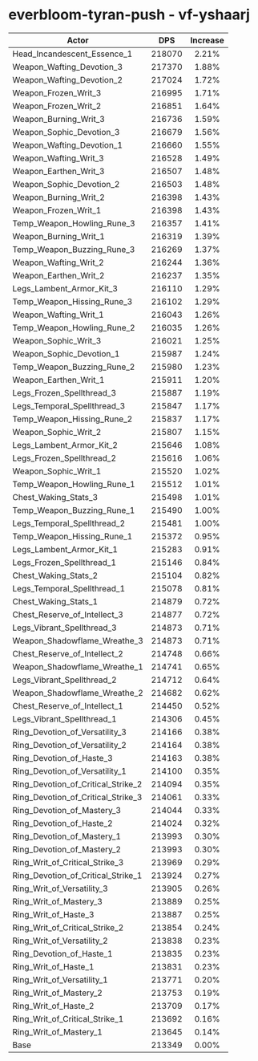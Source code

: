 # everbloom-tyran-push - vf-yshaarj
| Actor | DPS | Increase |
|---|:---:|:---:|
|Head_Incandescent_Essence_1|218070|2.21%|
|Weapon_Wafting_Devotion_3|217370|1.88%|
|Weapon_Wafting_Devotion_2|217024|1.72%|
|Weapon_Frozen_Writ_3|216995|1.71%|
|Weapon_Frozen_Writ_2|216851|1.64%|
|Weapon_Burning_Writ_3|216736|1.59%|
|Weapon_Sophic_Devotion_3|216679|1.56%|
|Weapon_Wafting_Devotion_1|216660|1.55%|
|Weapon_Wafting_Writ_3|216528|1.49%|
|Weapon_Earthen_Writ_3|216507|1.48%|
|Weapon_Sophic_Devotion_2|216503|1.48%|
|Weapon_Burning_Writ_2|216398|1.43%|
|Weapon_Frozen_Writ_1|216398|1.43%|
|Temp_Weapon_Howling_Rune_3|216357|1.41%|
|Weapon_Burning_Writ_1|216319|1.39%|
|Temp_Weapon_Buzzing_Rune_3|216269|1.37%|
|Weapon_Wafting_Writ_2|216244|1.36%|
|Weapon_Earthen_Writ_2|216237|1.35%|
|Legs_Lambent_Armor_Kit_3|216110|1.29%|
|Temp_Weapon_Hissing_Rune_3|216102|1.29%|
|Weapon_Wafting_Writ_1|216043|1.26%|
|Temp_Weapon_Howling_Rune_2|216035|1.26%|
|Weapon_Sophic_Writ_3|216021|1.25%|
|Weapon_Sophic_Devotion_1|215987|1.24%|
|Temp_Weapon_Buzzing_Rune_2|215980|1.23%|
|Weapon_Earthen_Writ_1|215911|1.20%|
|Legs_Frozen_Spellthread_3|215887|1.19%|
|Legs_Temporal_Spellthread_3|215847|1.17%|
|Temp_Weapon_Hissing_Rune_2|215837|1.17%|
|Weapon_Sophic_Writ_2|215807|1.15%|
|Legs_Lambent_Armor_Kit_2|215646|1.08%|
|Legs_Frozen_Spellthread_2|215616|1.06%|
|Weapon_Sophic_Writ_1|215520|1.02%|
|Temp_Weapon_Howling_Rune_1|215512|1.01%|
|Chest_Waking_Stats_3|215498|1.01%|
|Temp_Weapon_Buzzing_Rune_1|215490|1.00%|
|Legs_Temporal_Spellthread_2|215481|1.00%|
|Temp_Weapon_Hissing_Rune_1|215372|0.95%|
|Legs_Lambent_Armor_Kit_1|215283|0.91%|
|Legs_Frozen_Spellthread_1|215146|0.84%|
|Chest_Waking_Stats_2|215104|0.82%|
|Legs_Temporal_Spellthread_1|215078|0.81%|
|Chest_Waking_Stats_1|214879|0.72%|
|Chest_Reserve_of_Intellect_3|214877|0.72%|
|Legs_Vibrant_Spellthread_3|214873|0.71%|
|Weapon_Shadowflame_Wreathe_3|214873|0.71%|
|Chest_Reserve_of_Intellect_2|214748|0.66%|
|Weapon_Shadowflame_Wreathe_1|214741|0.65%|
|Legs_Vibrant_Spellthread_2|214712|0.64%|
|Weapon_Shadowflame_Wreathe_2|214682|0.62%|
|Chest_Reserve_of_Intellect_1|214450|0.52%|
|Legs_Vibrant_Spellthread_1|214306|0.45%|
|Ring_Devotion_of_Versatility_3|214166|0.38%|
|Ring_Devotion_of_Versatility_2|214164|0.38%|
|Ring_Devotion_of_Haste_3|214163|0.38%|
|Ring_Devotion_of_Versatility_1|214100|0.35%|
|Ring_Devotion_of_Critical_Strike_2|214094|0.35%|
|Ring_Devotion_of_Critical_Strike_3|214061|0.33%|
|Ring_Devotion_of_Mastery_3|214044|0.33%|
|Ring_Devotion_of_Haste_2|214024|0.32%|
|Ring_Devotion_of_Mastery_1|213993|0.30%|
|Ring_Devotion_of_Mastery_2|213993|0.30%|
|Ring_Writ_of_Critical_Strike_3|213969|0.29%|
|Ring_Devotion_of_Critical_Strike_1|213924|0.27%|
|Ring_Writ_of_Versatility_3|213905|0.26%|
|Ring_Writ_of_Mastery_3|213889|0.25%|
|Ring_Writ_of_Haste_3|213887|0.25%|
|Ring_Writ_of_Critical_Strike_2|213854|0.24%|
|Ring_Writ_of_Versatility_2|213838|0.23%|
|Ring_Devotion_of_Haste_1|213835|0.23%|
|Ring_Writ_of_Haste_1|213831|0.23%|
|Ring_Writ_of_Versatility_1|213771|0.20%|
|Ring_Writ_of_Mastery_2|213753|0.19%|
|Ring_Writ_of_Haste_2|213709|0.17%|
|Ring_Writ_of_Critical_Strike_1|213692|0.16%|
|Ring_Writ_of_Mastery_1|213645|0.14%|
|Base|213349|0.00%|
